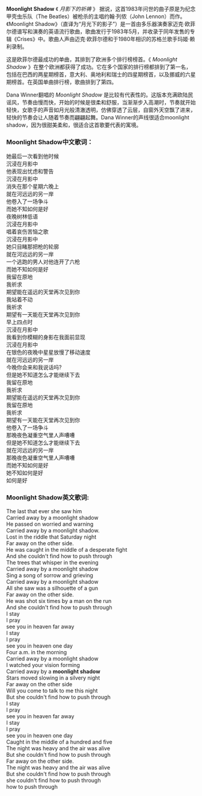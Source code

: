 

**Moonlight Shadow** 《 _月影下的祈祷_ 》 据说，这首1983年问世的曲子原是为纪念甲壳虫乐队（The
Beatles）被枪杀的主唱约翰·列侬（John Lennon）而作。《Moonlight
Shadow》（直译为“月光下的影子”）是一首由多乐器演奏家迈克·欧菲尔德谱写和演奏的英语流行歌曲，歌曲发行于1983年5月，并收录于同年发售的专辑《Crises》中。歌曲人声由迈克·欧菲尔德和于1980年相识的苏格兰歌手玛姬·赖利录制。

这是欧菲尔德最成功的单曲，其排到了欧洲多个排行榜榜首。《 _Moonlight Shadow_
》在整个欧洲都获得了成功。它在多个国家的排行榜都排到了第一名，包括在巴西的两星期榜首，意大利、奥地利和瑞士的四星期榜首，以及挪威的六星期榜首。在英国单曲排行榜，歌曲排到了第四。

Dana Winner翻唱的 _Moonlight Shadow_
是比较有代表性的。这版本充满欧陆民谣风，节奏由慢而快，开始的时候是很柔和舒服，当渐渐步入高潮时，节奏就开始轻快，女歌手的声音如月光般清澈透明，仿佛穿透了云层，自窗外天空飘了进来，轻快的节奏会让人随着节奏而翩翩起舞。Dana
Winner的声线很适合moonlight shadow，因为很甜美柔和，很适合这首歌要代表的寓境。

### Moonlight Shadow中文歌词：

她最后一次看到他时候  
沉浸在月影中  
他表现出忧虑和警告  
沉浸在月影中  
消失在那个星期六晚上  
就在河远远的另一岸  
他卷入了一场争斗  
而她不知如何是好  
夜晚树林低语  
沉浸在月影中  
唱着哀伤苦恼之歌  
沉浸在月影中  
她只目睹那把枪的轮廓  
就在河远远的另一岸  
一个逃跑的男人对他连开了六枪  
而她不知如何是好  
我留在原地  
我祈求  
期望能在遥远的天堂再次见到你  
我站着不动  
我祈求  
期望有一天能在天堂再次见到你  
早上四点时  
沉浸在月影中  
我看到你模糊的身影在我面前显现  
沉浸在月影中  
在银色的夜晚中星星放慢了移动速度  
就在河远远的另一岸  
今晚你会来和我说话吗?  
但是她不知道怎么才能继续下去  
我留在原地  
我祈求  
期望能在遥远的天堂再次见到你  
我留在原地  
我祈求  
期望有一天能在天堂再次见到你  
他卷入了一场争斗  
那晚夜色凝重空气里人声嘈嘈  
但是她不知道怎么才能继续下去  
就在河远远的另一岸  
那晚夜色凝重空气里人声嘈嘈  
而她不知如何是好  
她不知如何是好  
如何是好

### Moonlight Shadow英文歌词:

The last that ever she saw him  
Carried away by a moonlight shadow  
He passed on worried and warning  
Carried away by a moonlight shadow.  
Lost in the riddle that Saturday night  
Far away on the other side.  
He was caught in the middle of a desperate fight  
And she couldn't find how to push through  
The trees that whisper in the evening  
Carried away by a moonlight shadow  
Sing a song of sorrow and grieving  
Carried away by a moonlight shadow  
All she saw was a silhouette of a gun  
Far away on the other side.  
He was shot six times by a man on the run  
And she couldn't find how to push through  
I stay  
I pray  
see you in heaven far away  
I stay  
I pray  
see you in heaven one day  
Four a.m. in the morning  
Carried away by a moonlight shadow  
I watched your vision forming  
Carried away by a **moonlight shadow**  
Stars moved slowing in a silvery night  
Far away on the other side  
Will you come to talk to me this night  
But she couldn't find how to push through  
I stay  
I pray  
see you in heaven far away  
I stay  
I pray  
see you in heaven one day  
Caught in the middle of a hundred and five  
The night was heavy and the air was alive  
But she couldn't find how to push through  
Far away on the other side.  
The night was heavy and the air was alive  
But she couldn't find how to push through  
she couldn't find how to push through  
how to push through

